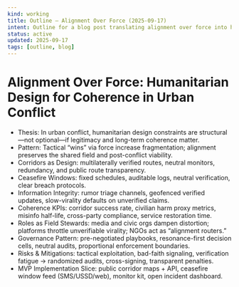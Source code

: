 ```yaml
---
kind: working
title: Outline — Alignment Over Force (2025-09-17)
intent: Outline for a blog post translating alignment over force into humanitarian design
status: active
updated: 2025-09-17
tags: [outline, blog]
---
```


# Alignment Over Force: Humanitarian Design for Coherence in Urban Conflict

- Thesis: In urban conflict, humanitarian design constraints are structural—not optional—if legitimacy and long-term coherence matter.
- Pattern: Tactical “wins” via force increase fragmentation; alignment preserves the shared field and post-conflict viability.
- Corridors as Design: multilaterally verified routes, neutral monitors, redundancy, and public route transparency.
- Ceasefire Windows: fixed schedules, auditable logs, neutral verification, clear breach protocols.
- Information Integrity: rumor triage channels, geofenced verified updates, slow-virality defaults on unverified claims.
- Coherence KPIs: corridor success rate, civilian harm proxy metrics, misinfo half-life, cross-party compliance, service restoration time.
- Roles as Field Stewards: media and civic orgs dampen distortion; platforms throttle unverifiable virality; NGOs act as “alignment routers.”
- Governance Pattern: pre-negotiated playbooks, resonance-first decision cells, neutral audits, proportional enforcement boundaries.
- Risks & Mitigations: tactical exploitation, bad-faith signaling, verification fatigue → randomized audits, cross-signing, transparent penalties.
- MVP Implementation Slice: public corridor maps + API, ceasefire window feed (SMS/USSD/web), monitor kit, open incident dashboard.
